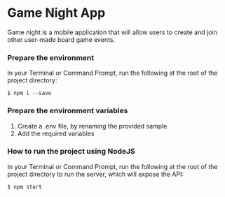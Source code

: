 # Game Night App

Game night is a mobile application that will allow users to create and join other user-made board game events.

### Prepare the environment

In your Terminal or Command Prompt, run the following at the root of the project directory:

```
$ npm i --save
```

### Prepare the environment variables

1. Create a .env file, by renaming the provided sample
2. Add the required variables

### How to run the project using NodeJS

In your Terminal or Command Prompt, run the following at the root of the
project directory to run the server, which will expose the API:

```
$ npm start
```